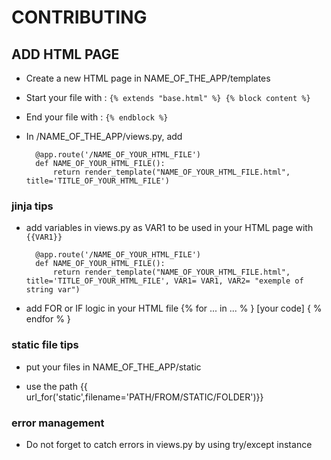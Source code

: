 # CONTRIBUTING

## ADD HTML PAGE

- Create a new HTML page in NAME_OF_THE_APP/templates 

- Start your file with :
	`{% extends "base.html" %}
	{% block content %}`

- End your file with :
	`{% endblock %}`

- In /NAME_OF_THE_APP/views.py, add 

		@app.route('/NAME_OF_YOUR_HTML_FILE')
		def NAME_OF_YOUR_HTML_FILE():
			return render_template("NAME_OF_YOUR_HTML_FILE.html", title='TITLE_OF_YOUR_HTML_FILE')


### jinja tips 

- add variables in views.py as VAR1 to be used in your HTML page with `{{VAR1}}`
	
		@app.route('/NAME_OF_YOUR_HTML_FILE')
		def NAME_OF_YOUR_HTML_FILE():
			return render_template("NAME_OF_YOUR_HTML_FILE.html", title='TITLE_OF_YOUR_HTML_FILE', VAR1= VAR1, VAR2= "exemple of string var")



	


- add FOR or IF logic in your HTML file
		{% for ... in ... % }
		[your code]
		{ % endfor % }


### static file tips

- put your files in NAME_OF_THE_APP/static

- use the path {{ url_for('static',filename='PATH/FROM/STATIC/FOLDER')}} 


### error management
- Do not forget to catch errors in views.py by using try/except instance